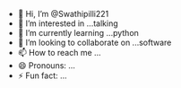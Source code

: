 - 👋 Hi, I’m @Swathipilli221
- 👀 I’m interested in ...talking
- 🌱 I’m currently learning ...python
- 💞️ I’m looking to collaborate on ...software
- 📫 How to reach me ...
- 😄 Pronouns: ...
- ⚡ Fun fact: ...

<!---
Swathipilli221/Swathipilli221 is a ✨ special ✨ repository because its `README.md` (this file) appears on your GitHub profile.
You can click the Preview link to take a look at your changes.
--->

